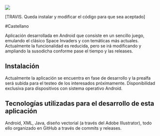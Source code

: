 <img src="http://i65.tinypic.com/vrpiyg.png">

[TRAVIS. Queda instalar y modificar el código para que sea aceptado]

#Castellano 

Aplicación desarrollada en Android que consiste en un sencillo juego, emulando el clásico Space Invaders y con temáticas más actuales. Actualmente la funcionalidad es reducida, pero se irá modificando y ampliando la susodicha conforme pase el tiempo y las releases.

## Instalación

Actualmente la aplicación se encuentra en fase de desarrollo y la prealfa será subida para el testeo de los interesados próximamente. Disponibilidad exclusiva para dispositivos con sistema operativo Android.

## Tecnologías utilizadas para el desarrollo de esta aplicación

Android, XML, Java, diseño vectorial (a través del Adobe Illustrator), todo ello organizado en GitHub a través de commits y releases.